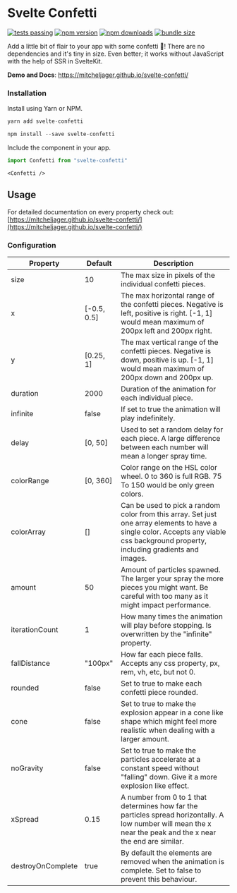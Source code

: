 # Svelte Confetti

[![tests passing](https://github.com/MitchelJager/svelte-confetti/actions/workflows/node.js.yml/badge.svg)](https://github.com/Mitcheljager/svelte-confetti/actions/workflows/node.js.yml)
[![npm version](https://badgen.net/npm/v/svelte-confetti)](https://www.npmjs.com/package/svelte-confetti)
[![npm downloads](https://badgen.net/npm/dt/svelte-confetti)](https://www.npmjs.com/package/svelte-confetti)
[![bundle size](https://badgen.net/bundlephobia/minzip/svelte-confetti)](https://bundlephobia.com/package/svelte-confetti)

Add a little bit of flair to your app with some confetti 🎊! There are no dependencies and it's tiny in size. Even better; it works without JavaScript with the help of SSR in SvelteKit.

**Demo and Docs**: https://mitcheljager.github.io/svelte-confetti/

### Installation

Install using Yarn or NPM.
```js
yarn add svelte-confetti
```
```js
npm install --save svelte-confetti
```

Include the component in your app.
```js
import Confetti from "svelte-confetti"
```
```svelte
<Confetti />
```

## Usage

For detailed documentation on every property check out: [https://mitcheljager.github.io/svelte-confetti/](https://mitcheljager.github.io/svelte-confetti/)

### Configuration

| Property | Default | Description |
--- | --- | ---
size | 10 | The max size in pixels of the individual confetti pieces.
x | [-0.5, 0.5] | The max horizontal range of the confetti pieces. Negative is left, positive is right. [-1, 1] would mean maximum of 200px left and 200px right.
y | [0.25, 1] | The max vertical range of the confetti pieces. Negative is down, positive is up. [-1, 1] would mean maximum of 200px down and 200px up.
duration | 2000 | Duration of the animation for each individual piece.
infinite | false | If set to true the animation will play indefinitely.
delay | [0, 50] | Used to set a random delay for each piece. A large difference between each number will mean a longer spray time.
colorRange | [0, 360] | Color range on the HSL color wheel. 0 to 360 is full RGB. 75 To 150 would be only green colors.
colorArray | [] | Can be used to pick a random color from this array. Set just one array elements to have a single color. Accepts any viable css background property, including gradients and images.
amount | 50 | Amount of particles spawned. The larger your spray the more pieces you might want. Be careful with too many as it might impact performance.
iterationCount | 1 | How many times the animation will play before stopping. Is overwritten by the "infinite" property.
fallDistance | "100px" | How far each piece falls. Accepts any css property, px, rem, vh, etc, but not 0.
rounded | false | Set to true to make each confetti piece rounded.
cone | false | Set to true to make the explosion appear in a cone like shape which might feel more realistic when dealing with a larger amount.
noGravity | false | Set to true to make the particles accelerate at a constant speed without "falling" down. Give it a more explosion like effect.
xSpread | 0.15 | A number from 0 to 1 that determines how far the particles spread horizontally. A low number will mean the x near the peak and the x near the end are similar.
destroyOnComplete | true | By default the elements are removed when the animation is complete. Set to false to prevent this behaviour.
